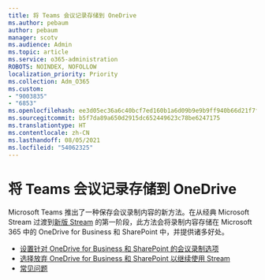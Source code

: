 ```yaml
---
title: 将 Teams 会议记录存储到 OneDrive
ms.author: pebaum
author: pebaum
manager: scotv
ms.audience: Admin
ms.topic: article
ms.service: o365-administration
ROBOTS: NOINDEX, NOFOLLOW
localization_priority: Priority
ms.collection: Adm_O365
ms.custom:
- "9003835"
- "6853"
ms.openlocfilehash: ee3d05ec36a6c40bcf7ed160b1a6d09b9e9b9ff940b66d21f7f897aa881f611d
ms.sourcegitcommit: b5f7da89a650d2915dc652449623c78be6247175
ms.translationtype: HT
ms.contentlocale: zh-CN
ms.lasthandoff: 08/05/2021
ms.locfileid: "54062325"
---
```

# <a name="teams-meeting-recordings-to-onedrive"></a>将 Teams 会议记录存储到 OneDrive

Microsoft Teams 推出了一种保存会议录制内容的新方法。在从经典 Microsoft Stream 过渡到[新版 Stream](https://docs.microsoft.com/stream/streamnew/new-stream) 的第一阶段，此方法会将录制内容存储在 Microsoft 365 中的 OneDrive for Business 和 SharePoint 中，并提供诸多好处。  

- [设置针对 OneDrive for Business 和 SharePoint 的会议录制选项](https://docs.microsoft.com/MicrosoftTeams/tmr-meeting-recording-change#set-up-the-meeting-recording-option-for-onedrive-for-business-and-sharepoint)
- [选择放弃 OneDrive for Business 和 SharePoint 以继续使用 Stream](https://docs.microsoft.com/MicrosoftTeams/tmr-meeting-recording-change#opt-out-of-onedrive-for-business-and-sharepoint-to-continue-using-stream)  
- [常见问题](https://docs.microsoft.com/MicrosoftTeams/tmr-meeting-recording-change#frequently-asked-questions)
